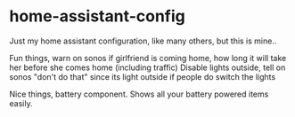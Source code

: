 # home-assistant-config
Just my home assistant configuration, like many others, but this is mine..

Fun things, warn on sonos if girlfriend is coming home, how long it will take her before she comes home (including traffic)
Disable lights outside, tell on sonos "don't do that" since its light outside if people do switch the lights

Nice things, battery component. Shows all your battery powered items easily.
